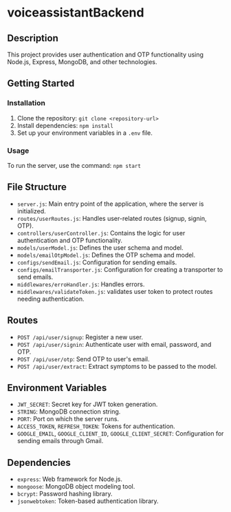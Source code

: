 # voiceassistantBackend


## Description

This project provides user authentication and OTP functionality using Node.js, Express, MongoDB, and other technologies.

## Getting Started

### Installation

1. Clone the repository: `git clone <repository-url>`
2. Install dependencies: `npm install`
3. Set up your environment variables in a `.env` file.

### Usage

To run the server, use the command: `npm start`

## File Structure

- `server.js`: Main entry point of the application, where the server is initialized.
- `routes/userRoutes.js`: Handles user-related routes (signup, signin, OTP).
- `controllers/userController.js`: Contains the logic for user authentication and OTP functionality.
- `models/userModel.js`: Defines the user schema and model.
- `models/emailOtpModel.js`: Defines the OTP schema and model.
- `configs/sendEmail.js`: Configuration for sending emails.
- `configs/emailTransporter.js`: Configuration for creating a transporter to send emails.
- `middlewares/erroHandler.js`: Handles errors.
- `middlewares/validateToken.js`: validates user token to protect routes  needing authentication.

## Routes

- `POST /api/user/signup`: Register a new user.
- `POST /api/user/signin`: Authenticate user with email, password, and OTP.
- `POST /api/user/otp`: Send OTP to user's email.
- `POST /api/user/extract`: Extract symptoms to be passed to the model.

## Environment Variables

- `JWT_SECRET`: Secret key for JWT token generation.
- `STRING`: MongoDB connection string.
- `PORT`: Port on which the server runs.
- `ACCESS_TOKEN`, `REFRESH_TOKEN`: Tokens for authentication.
- `GOOGLE_EMAIL`, `GOOGLE_CLIENT_ID`, `GOOGLE_CLIENT_SECRET`: Configuration for sending emails through Gmail.

## Dependencies

- `express`: Web framework for Node.js.
- `mongoose`: MongoDB object modeling tool.
- `bcrypt`: Password hashing library.
- `jsonwebtoken`: Token-based authentication library.
